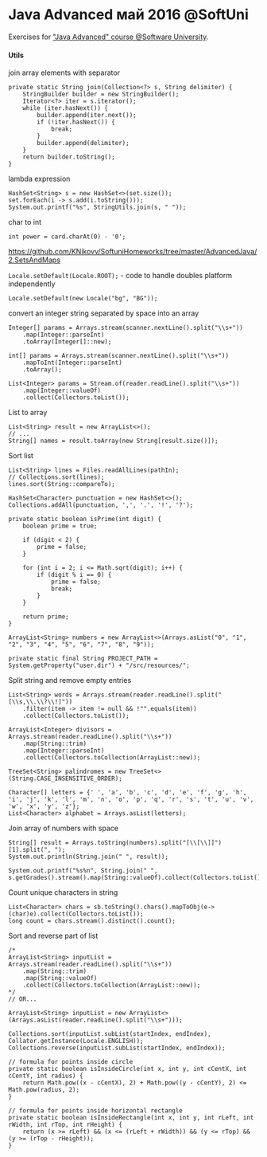 # Java Advanced май 2016 @SoftUni

Exercises for ["Java Advanced" course @Software University](https://softuni.bg/trainings/1377/advanced-java-may-2016).

#### Utils

join array elements with separator

```
private static String join(Collection<?> s, String delimiter) {
    StringBuilder builder = new StringBuilder();
    Iterator<?> iter = s.iterator();
    while (iter.hasNext()) {
        builder.append(iter.next());
        if (!iter.hasNext()) {
            break;
        }
        builder.append(delimiter);
    }
    return builder.toString();
}
```

lambda expression

```
HashSet<String> s = new HashSet<>(set.size());
set.forEach(i -> s.add(i.toString()));
System.out.printf("%s", StringUtils.join(s, " "));
```

char to int

`int power = card.charAt(0) - '0';`


https://github.com/KNikovv/SoftuniHomeworks/tree/master/AdvancedJava/2.SetsAndMaps

`Locale.setDefault(Locale.ROOT);` - code to handle doubles platform independently 

`Locale.setDefault(new Locale("bg", "BG"));`

convert an integer string separated by space into an array

```
Integer[] params = Arrays.stream(scanner.nextLine().split("\\s+"))
    .map(Integer::parseInt)
    .toArray(Integer[]::new);
```
```
int[] params = Arrays.stream(scanner.nextLine().split("\\s+"))
    .mapToInt(Integer::parseInt)
    .toArray();
```
```
List<Integer> params = Stream.of(reader.readLine().split("\\s+"))
    .map(Integer::valueOf)
    .collect(Collectors.toList());
```

List to array
```
List<String> result = new ArrayList<>();
// ...
String[] names = result.toArray(new String[result.size()]);
```

Sort list

```
List<String> lines = Files.readAllLines(pathIn);
// Collections.sort(lines);
lines.sort(String::compareTo);
```

```
HashSet<Character> punctuation = new HashSet<>();
Collections.addAll(punctuation, ',', '.', '!', '?');
```

```
private static boolean isPrime(int digit) {
    boolean prime = true;
        
    if (digit < 2) {
        prime = false;
    }

    for (int i = 2; i <= Math.sqrt(digit); i++) {
        if (digit % i == 0) {
            prime = false;
            break;
        }
    }

    return prime;
}
```

```
ArrayList<String> numbers = new ArrayList<>(Arrays.asList("0", "1", "2", "3", "4", "5", "6", "7", "8", "9"));
```

```
private static final String PROJECT_PATH = System.getProperty("user.dir") + "/src/resources/";
```

Split string and remove empty entries

```
List<String> words = Arrays.stream(reader.readLine().split("[\\s,\\.\\?\\!]"))
    .filter(item -> item != null && !"".equals(item))
    .collect(Collectors.toList());
```

```
ArrayList<Integer> divisors = Arrays.stream(reader.readLine().split("\\s+"))
    .map(String::trim)
    .map(Integer::parseInt)
    .collect(Collectors.toCollection(ArrayList::new));
```

```
TreeSet<String> palindromes = new TreeSet<>(String.CASE_INSENSITIVE_ORDER);
```

```
Character[] letters = {' ', 'a', 'b', 'c', 'd', 'e', 'f', 'g', 'h', 'i', 'j', 'k', 'l', 'm', 'n', 'o', 'p', 'q', 'r', 's', 't', 'u', 'v', 'w', 'x', 'y', 'z'};
List<Character> alphabet = Arrays.asList(letters);
```

Join array of numbers with space

```
String[] result = Arrays.toString(numbers).split("[\\[\\]]")[1].split(", ");
System.out.println(String.join(" ", result));
```

```
System.out.printf("%s%n", String.join(" ", s.getGrades().stream().map(String::valueOf).collect(Collectors.toList())));
```

Count unique characters in string

```
List<Character> chars = sb.toString().chars().mapToObj(e->(char)e).collect(Collectors.toList());
long count = chars.stream().distinct().count();
```

Sort and reverse part of list

```
/*
ArrayList<String> inputList = Arrays.stream(reader.readLine().split("\\s+"))
    .map(String::trim)
    .map(String::valueOf)
    .collect(Collectors.toCollection(ArrayList::new));
*/
// OR...

ArrayList<String> inputList = new ArrayList<>(Arrays.asList(reader.readLine().split("\\s+")));
    
Collections.sort(inputList.subList(startIndex, endIndex), Collator.getInstance(Locale.ENGLISH));
Collections.reverse(inputList.subList(startIndex, endIndex));
```

```
// formula for points inside circle
private static boolean isInsideCircle(int x, int y, int cCentX, int cCentY, int radius) {
    return Math.pow((x - cCentX), 2) + Math.pow((y - cCentY), 2) <= Math.pow(radius, 2);
}

// formula for points inside horizontal rectangle
private static boolean isInsideRectangle(int x, int y, int rLeft, int rWidth, int rTop, int rHeight) {
    return (x >= rLeft) && (x <= (rLeft + rWidth)) && (y <= rTop) && (y >= (rTop - rHeight));
}
```














